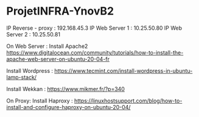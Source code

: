 # ProjetINFRA-YnovB2

IP Reverse - proxy : 192.168.45.3
IP Web Server 1 : 10.25.50.80
IP Web Server 2 : 10.25.50.81


On Web Server :
Install Apache2 https://www.digitalocean.com/community/tutorials/how-to-install-the-apache-web-server-on-ubuntu-20-04-fr

Install Wordpress : https://www.tecmint.com/install-wordpress-in-ubuntu-lamp-stack/

Install Wekkan : https://www.mikmer.fr/?p=340


On Proxy:
Install Haproxy : https://linuxhostsupport.com/blog/how-to-install-and-configure-haproxy-on-ubuntu-20-04/
